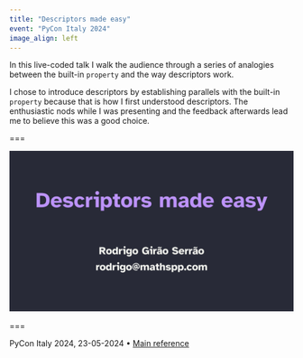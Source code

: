 ```yaml
---
title: "Descriptors made easy"
event: "PyCon Italy 2024"
image_align: left
---
```


In this live-coded talk I walk the audience through a series of analogies between the built-in `property` and the way descriptors work.

I chose to introduce descriptors by establishing parallels with the built-in `property` because that is how I first understood descriptors.
The enthusiastic nods while I was presenting and the feedback afterwards lead me to believe this was a good choice.


===

![](_slide.webp)

===

PyCon Italy 2024, 23-05-2024 • [Main reference](https://mathspp.com/books/pydonts)
